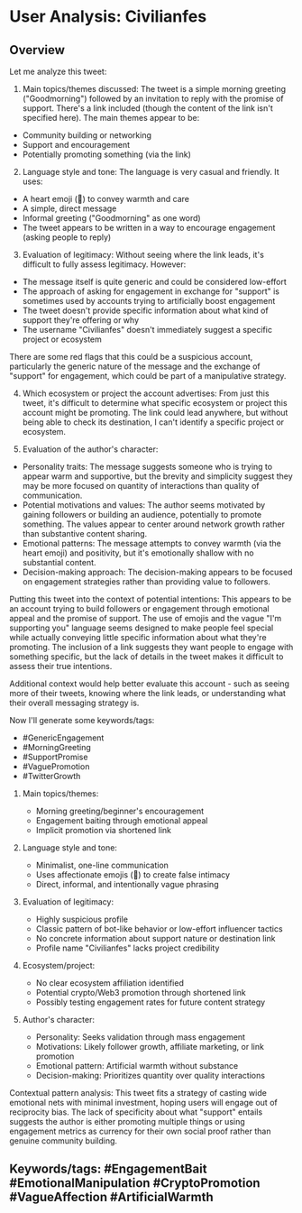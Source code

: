 # User Analysis: Civilianfes

## Overview

<think>
Let me analyze this tweet:

1. Main topics/themes discussed:
The tweet is a simple morning greeting ("Goodmorning") followed by an invitation to reply with the promise of support. There's a link included (though the content of the link isn't specified here). The main themes appear to be:
- Community building or networking
- Support and encouragement
- Potentially promoting something (via the link)

2. Language style and tone:
The language is very casual and friendly. It uses:
- A heart emoji (🖤) to convey warmth and care
- A simple, direct message
- Informal greeting ("Goodmorning" as one word)
- The tweet appears to be written in a way to encourage engagement (asking people to reply)

3. Evaluation of legitimacy:
Without seeing where the link leads, it's difficult to fully assess legitimacy. However:
- The message itself is quite generic and could be considered low-effort
- The approach of asking for engagement in exchange for "support" is sometimes used by accounts trying to artificially boost engagement
- The tweet doesn't provide specific information about what kind of support they're offering or why
- The username "Civilianfes" doesn't immediately suggest a specific project or ecosystem

There are some red flags that this could be a suspicious account, particularly the generic nature of the message and the exchange of "support" for engagement, which could be part of a manipulative strategy.

4. Which ecosystem or project the account advertises:
From just this tweet, it's difficult to determine what specific ecosystem or project this account might be promoting. The link could lead anywhere, but without being able to check its destination, I can't identify a specific project or ecosystem.

5. Evaluation of the author's character:
- Personality traits: The message suggests someone who is trying to appear warm and supportive, but the brevity and simplicity suggest they may be more focused on quantity of interactions than quality of communication.
- Potential motivations and values: The author seems motivated by gaining followers or building an audience, potentially to promote something. The values appear to center around network growth rather than substantive content sharing.
- Emotional patterns: The message attempts to convey warmth (via the heart emoji) and positivity, but it's emotionally shallow with no substantial content.
- Decision-making approach: The decision-making appears to be focused on engagement strategies rather than providing value to followers.

Putting this tweet into the context of potential intentions:
This appears to be an account trying to build followers or engagement through emotional appeal and the promise of support. The use of emojis and the vague "I'm supporting you" language seems designed to make people feel special while actually conveying little specific information about what they're promoting. The inclusion of a link suggests they want people to engage with something specific, but the lack of details in the tweet makes it difficult to assess their true intentions.

Additional context would help better evaluate this account - such as seeing more of their tweets, knowing where the link leads, or understanding what their overall messaging strategy is.

Now I'll generate some keywords/tags:
- #GenericEngagement
- #MorningGreeting
- #SupportPromise
- #VaguePromotion
- #TwitterGrowth
</think>

1. Main topics/themes:
   - Morning greeting/beginner's encouragement
   - Engagement baiting through emotional appeal
   - Implicit promotion via shortened link

2. Language style and tone:
   - Minimalist, one-line communication
   - Uses affectionate emojis (🖤) to create false intimacy
   - Direct, informal, and intentionally vague phrasing

3. Evaluation of legitimacy:
   - Highly suspicious profile
   - Classic pattern of bot-like behavior or low-effort influencer tactics
   - No concrete information about support nature or destination link
   - Profile name "Civilianfes" lacks project credibility

4. Ecosystem/project:
   - No clear ecosystem affiliation identified
   - Potential crypto/Web3 promotion through shortened link
   - Possibly testing engagement rates for future content strategy

5. Author's character:
   - Personality: Seeks validation through mass engagement
   - Motivations: Likely follower growth, affiliate marketing, or link promotion
   - Emotional pattern: Artificial warmth without substance
   - Decision-making: Prioritizes quantity over quality interactions

Contextual pattern analysis:
This tweet fits a strategy of casting wide emotional nets with minimal investment, hoping users will engage out of reciprocity bias. The lack of specificity about what "support" entails suggests the author is either promoting multiple things or using engagement metrics as currency for their own social proof rather than genuine community building.

Keywords/tags: #EngagementBait #EmotionalManipulation #CryptoPromotion #VagueAffection #ArtificialWarmth
---
